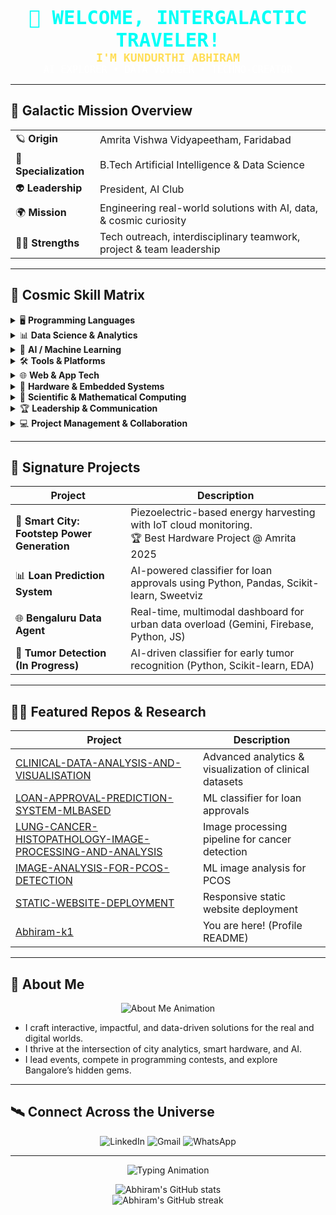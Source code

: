 <p align="center">
  <span style="font-family:Orbitron,Consolas,monospace;font-size:2.2em;font-weight:bold;color:#00fff7;">
    👾 WELCOME, INTERGALACTIC TRAVELER!
  </span>
  <br>
  <span style="font-family:Orbitron,Consolas,monospace;font-size:1.3em;font-weight:bold;color:#ffde59;">
    I'M KUNDURTHI ABHIRAM
  </span>
  <br>
  <span style="font-family:Orbitron,Consolas,monospace;font-size:1.1em;color:#fff;">
    AI EXPLORER • DATA VOYAGER • TECHNO-CREATOR
  </span>
</p>

---

## 🚀 Galactic Mission Overview

|  |  |
|--|--|
| 🪐 **Origin** | Amrita Vishwa Vidyapeetham, Faridabad |
| 🧠 **Specialization** | B.Tech Artificial Intelligence & Data Science |
| 👽 **Leadership** | President, AI Club |
| 🌍 **Mission** | Engineering real-world solutions with AI, data, & cosmic curiosity |
| 🦸‍♂️ **Strengths** | Tech outreach, interdisciplinary teamwork, project & team leadership |

---

## 🧬 Cosmic Skill Matrix

<details>
  <summary>🖥️ <b>Programming Languages</b></summary>
  <ul>
    <li><b>Python</b> <em>(hyper-proficiency in data, ML, scripting)</em></li>
    <li><b>HTML</b> <em>(web prototyping)</em></li>
    <li><b>C/C++</b> <em>(academic, algorithmic logic)</em></li>
  </ul>
</details>

<details>
  <summary>📊 <b>Data Science & Analytics</b></summary>
  <ul>
    <li><b>Pandas, NumPy</b> – Data wrangling & cleaning</li>
    <li><b>Matplotlib, Seaborn, Sweetviz</b> – Visualization</li>
    <li>Exploratory Data Analysis (EDA), statistical & performance evaluation</li>
    <li>Supervised/Unsupervised ML: <b>Scikit-learn</b></li>
    <li>Customer Analytics & A/B Testing (<i>Quantium</i>), Risk Modeling (<i>Goldman Sachs</i>)</li>
  </ul>
</details>

<details>
  <summary>🧠 <b>AI / Machine Learning</b></summary>
  <ul>
    <li>ML pipelines, model training, classifier benchmarking</li>
    <li>Projects: Loan prediction, Tumor detection (in progress)</li>
    <li>Deep Learning (future path!)</li>
  </ul>
</details>

<details>
  <summary>🛠️ <b>Tools & Platforms</b></summary>
  <ul>
    <li>Google Cloud Platform, Firebase (Realtime DB, Hosting, Integration)</li>
    <li>ThingSpeak (IoT cloud), Git/GitHub, Figma (UI Design/Prototyping)</li>
  </ul>
</details>

<details>
  <summary>🌐 <b>Web & App Tech</b></summary>
  <ul>
    <li>HTML, Figma (frontend & UI)</li>
    <li>Flutter (design focus)</li>
  </ul>
</details>

<details>
  <summary>🔌 <b>Hardware & Embedded Systems</b></summary>
  <ul>
    <li>Arduino, Raspberry Pi, Piezo Sensors</li>
    <li>IoT deployments (Smart City project)</li>
  </ul>
</details>

<details>
  <summary>🧪 <b>Scientific & Mathematical Computing</b></summary>
  <ul>
    <li>Computational Mechanics (physics), Python for simulations</li>
    <li>Quantum Invariants Computation (project proposal)</li>
  </ul>
</details>

<details>
  <summary>🏆 <b>Leadership & Communication</b></summary>
  <ul>
    <li>AI Club President – led interdisciplinary projects & workshops</li>
    <li>Hackathon Leader (Virtual Labs enhancement), House Captain (Vikings)</li>
    <li>Team management, mentorship, event organization</li>
  </ul>
</details>

<details>
  <summary>💻 <b>Project Management & Collaboration</b></summary>
  <ul>
    <li>Hackathon strategy, task allocation, documentation</li>
    <li>Agile workflows (Notion/Trello style)</li>
  </ul>
</details>

---

## 🌠 Signature Projects

| Project | Description |
|---------|-------------|
| 🦶 **Smart City: Footstep Power Generation** | Piezoelectric-based energy harvesting with IoT cloud monitoring. <br>🏆 Best Hardware Project @ Amrita 2025 |
| 📊 **Loan Prediction System** | AI-powered classifier for loan approvals using Python, Pandas, Scikit-learn, Sweetviz |
| 🌐 **Bengaluru Data Agent** | Real-time, multimodal dashboard for urban data overload (Gemini, Firebase, Python, JS) |
| 🧪 **Tumor Detection (In Progress)** | AI-driven classifier for early tumor recognition (Python, Scikit-learn, EDA) |

---

## 🧑‍🚀 Featured Repos & Research

| Project | Description |
|---------|-------------|
| [CLINICAL-DATA-ANALYSIS-AND-VISUALISATION](https://github.com/Abhiram-k1/CLINICAL-DATA-ANALYSIS-AND-VISUALISATION) | Advanced analytics & visualization of clinical datasets |
| [LOAN-APPROVAL-PREDICTION-SYSTEM-MLBASED](https://github.com/Abhiram-k1/LOAN-APPROVAL-PREDICTION-SYSTEM-MLBASED) | ML classifier for loan approvals |
| [LUNG-CANCER-HISTOPATHOLOGY-IMAGE-PROCESSING-AND-ANALYSIS](https://github.com/Abhiram-k1/LUNG-CANCER-HISTOPATHOLOGY-IMAGE-PROCESSING-AND-ANALYSIS) | Image processing pipeline for cancer detection |
| [IMAGE-ANALYSIS-FOR-PCOS-DETECTION](https://github.com/Abhiram-k1/IMAGE-ANALYSIS-FOR-PCOS-DETECTION) | ML image analysis for PCOS |
| [STATIC-WEBSITE-DEPLOYMENT](https://github.com/Abhiram-k1/STATIC-WEBSITE-DEPLOYMENT) | Responsive static website deployment |
| [Abhiram-k1](https://github.com/Abhiram-k1/Abhiram-k1) | You are here! (Profile README) |

---

## 🤖 About Me

<p align="center">
  <img src="https://readme-typing-svg.demolab.com?font=Orbitron&duration=3500&pause=1200&color=FFDE59&center=true&vCenter=true&width=500&lines=Data+is+the+new+fuel.;I+love+building+spaceships+that+run+on+it." alt="About Me Animation" />
</p>

- I craft interactive, impactful, and data-driven solutions for the real and digital worlds.
- I thrive at the intersection of city analytics, smart hardware, and AI.
- I lead events, compete in programming contests, and explore Bangalore’s hidden gems.

---

## 🛰️ Connect Across the Universe

<p align="center">
  <a href="https://www.linkedin.com/in/abhiram-k1" style="text-decoration:none;">
    <img src="https://img.shields.io/badge/LinkedIn-00FFF7?style=for-the-badge&logo=linkedin&logoColor=white" alt="LinkedIn"/>
  </a>
  <a href="mailto:abhi8904876457@gmail.com" style="text-decoration:none;">
    <img src="https://img.shields.io/badge/Gmail-FF001E?style=for-the-badge&logo=gmail&logoColor=white" alt="Gmail"/>
  </a>
  <a href="tel:+917795747952" style="text-decoration:none;">
    <img src="https://img.shields.io/badge/WhatsApp-16FF00?style=for-the-badge&logo=whatsapp&logoColor=white" alt="WhatsApp"/>
  </a>
</p>

---

<p align="center">
  <img src="https://readme-typing-svg.demolab.com?font=Orbitron&duration=4000&pause=1000&color=00FFF7&center=true&vCenter=true&width=600&lines=May+the+data+be+ever+in+your+favor!;Exploring+new+frontiers+in+AI...;Let's+create+the+future+together!" alt="Typing Animation" />
</p>

<p align="center">
  <img src="https://github-readme-stats.vercel.app/api?username=Abhiram-k1&show_icons=true&theme=tokyonight&hide_border=true" alt="Abhiram's GitHub stats" />
  <br/>
  <img src="https://github-readme-streak-stats.herokuapp.com/?user=Abhiram-k1&theme=matrix&hide_border=true" alt="Abhiram's GitHub streak"/>
</p>
